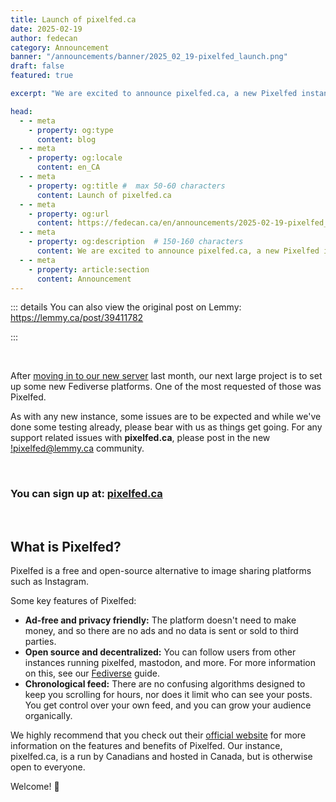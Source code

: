 ```yaml
---
title: Launch of pixelfed.ca
date: 2025-02-19
author: fedecan
category: Announcement
banner: "/announcements/banner/2025_02_19-pixelfed_launch.png"
draft: false
featured: true

excerpt: "We are excited to announce pixelfed.ca, a new Pixelfed instance run by Canadians and hosted in Canada"

head:
  - - meta
    - property: og:type
      content: blog
  - - meta
    - property: og:locale
      content: en_CA
  - - meta
    - property: og:title #  max 50-60 characters
      content: Launch of pixelfed.ca
  - - meta
    - property: og:url
      content: https://fedecan.ca/en/announcements/2025-02-19-pixelfed_launch
  - - meta
    - property: og:description  # 150-160 characters
      content: We are excited to announce pixelfed.ca, a new Pixelfed instance run by Canadians and hosted in Canada
  - - meta
    - property: article:section
      content: Announcement
---
```



<BlogPostHeader 
  returnLink="/en/announcements"
  returnText="Back to Announcements"
  authorsDataKey="enAuthors"
/>

::: details You can also view the original post on Lemmy: https://lemmy.ca/post/39411782

<EmbedLemmy
  :links="[
    'https://lemmy.ca/post/39411782'
  ]"
  :titleLines="2"
  :excerptLines="3"
/>
:::

<br>

After [moving in to our new server](https://fedecan.ca/en/announcements/2025-01-18_update-finances-new-server) last month, our next large project is to set up some new Fediverse platforms. One of the most requested of those was Pixelfed.

As with any new instance, some issues are to be expected and while we've done some testing already, please bear with us as things get going. For any support related issues with **pixelfed.ca**, please post in the new [!pixelfed@lemmy.ca](https://lemmy.ca/c/pixelfed@lemmy.ca) community.

<br>

### **You can sign up at:** [pixelfed.ca](https://pixelfed.ca/)

<br>

## What is Pixelfed?

Pixelfed is a free and open-source alternative to image sharing platforms such as Instagram.

Some key features of Pixelfed:

- **Ad-free and privacy friendly:** The platform doesn't need to make money, and so there are no ads and no data is sent or sold to third parties.
- **Open source and decentralized:** You can follow users from other instances running pixelfed, mastodon, and more. For more information on this, see our [Fediverse](../guide/get-started.md) guide.
- **Chronological feed:** There are no confusing algorithms designed to keep you scrolling for hours, nor does it limit who can see your posts. You get control over your own feed, and you can grow your audience organically.

We highly recommend that you check out their [official website](https://pixelfed.org/) for more information on the features and benefits of Pixelfed. Our instance, pixelfed.ca, is a run by Canadians and hosted in Canada, but is otherwise open to everyone.

Welcome! 🍁


